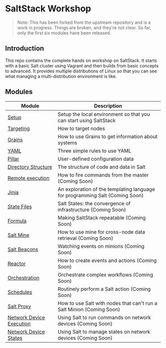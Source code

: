 # SaltStack Workshop

> Note: This has been forked from the upstream repository and is a work in
> progress.  Things are broken, and they're not clear.  So far, only the first
> six modules have been released.

## Introduction

This repo contains the complete hands on workshop on SaltStack.  It starts with
a basic Salt cluster using Vagrant and then builds from basic concepts to
advanced.  It provides multiple distributions of Linux so that you can see what
managing a multi-distribution environment is like.

## Modules

| Module                                        | Description                                                                  |
|-----------------------------------------------|------------------------------------------------------------------------------|
| [Setup](docs/setup)                           | Setup the local environment so that you can start using SaltStack            |
| [Targeting](docs/target)                      | How to target nodes                                                          |
| [Grains](docs/grains)                         | How to use Grains to get information about systems                           |
| [YAML](docs/yaml)                             | Three simple rules to use YAML                                               |
| [Pillar](docs/pillar)                         | User-defined configuration data                                              |
| [Directory Structure](docs/dir_structure)     | The structure of code and data in Salt                                       |
| [Remote execution](docs/remote_execution)     | How to fire commands from the master (Coming Soon)                           |
| [Jinja](docs/jinja)                           | An exploration of the templating language for programming Salt (Coming Soon) |
| [State Files](docs/sls)                       | Salt States: the convergence of infrastructure (Coming Soon)                 |
| [Formula](docs/formula)                       | Making SaltStack repeatable (Coming Soon)                                    |
| [Salt Mine](docs/mine)                        | How to use mine for cross-node data retrieval (Coming Soon)                  |
| [Salt Beacons](docs/beacon)                   | Watching events on minions (Coming Soon)                                     |
| [Reactor](docs/reactor)                       | How to create events and actions (Coming Soon)                               |
| [Orchestration](docs/orchestrate)             | Orchestrate complex workflows (Coming Soon)                                  |
| [Schedules](docs/schedules)                   | Routinely perform a Salt action (Coming Soon)                                |
| [Salt Proxy](docs/salt_proxy)                 | How to use Salt with nodes that can't run a Salt Minion (Coming Soon)        |
| [Network Device Execution](docs/net_dev_exec) | Using Salt to run commands on network devices (Coming Soon)                  |
| [Network Device States](docs/net_dev_state)   | Using Salt to manage states on network devices (Coming Soon)                 |
